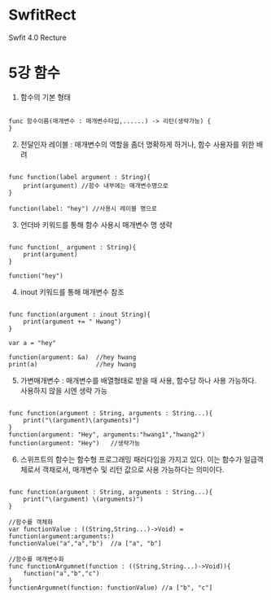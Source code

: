 # SwfitRect
Swfit 4.0 Recture

5강 함수
===========
1. 함수의 기본 형태
<pre><code>
func 함수이름(매개변수 : 매개변수타입,......) -> 리턴(생략가능) {
}
</code></pre>

2. 전달인자 레이블 : 매개변수의 역할을 좀더 명확하게 하거나, 함수 사용자를 위한 배려
<pre><code>
func function(label argument : String){
    print(argument) //함수 내부에는 매개변수명으로
}

function(label: "hey") //사용시 레이블 명으로
</pre></code>

3. 언더바 키워드를 통해 함수 사용시 매개변수 명 생략
<pre><code>
func function(_ argument : String){
    print(argument)
}

function("hey")
</pre></code>

4. inout 키워드를 통해 매개변수 참조
<pre><code>
func function(argument : inout String){
    print(argument += " Hwang")
}

var a = "hey"

function(argument: &a)  //hey hwang 
print(a)                //hey hwang
</pre></code>

5. 가변매개변수 : 매개변수를 배열형태로 받을 때 사용, 함수당 하나 사용 가능하다. 사용하지 않을 시엔 생략 가능
<pre><code>
func function(argument : String, arguments : String...){
    print("\(argument)\(arguments)")
}
function(argument: "Hey", arguments:"hwang1","hwang2")
function(argument: "Hey")   //생략가능
</pre></code>

6. 스위프트의 함수는 함수형 프로그래밍 패러다임을 가지고 있다. 이는 함수가 일급객체로서 객채로서, 매개변수 및 리턴 값으로 사용 가능하다는 의미이다.
<pre><code>
func function(argument : String, arguments : String...){
    print("\(argument) \(arguments)")
}

//함수를 객체화
var functionValue : ((String,String...)->Void) = function(argument:arguments:)
functionValue("a","a","b")  //a ["a", "b"]

//함수를 매개변수화
func functionArgumnet(function : ((String,String...)->Void)){
    function("a","b","c")
}
functionArgumnet(function: functionValue) //a ["b", "c"]
</pre></code>
